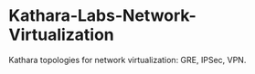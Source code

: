 # Kathara-Labs-Network-Virtualization
Kathara topologies for network virtualization: GRE, IPSec, VPN.
